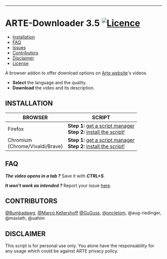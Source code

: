 ***
ARTE-Downloader **3.5** [![Licence](https://img.shields.io/badge/License-GPLv3-blue.svg)](../master/LICENSE.md)
=================
* [Installation](#installation)
* [FAQ](#faq)
* [Issues](../../issues)
* [Contributors](#contributors)
* [Disclaimer](#disclaimer)
* [License](../master/LICENSE.md)

A browser addon to offer download options on [Arte website](https://www.arte.tv/)'s videos.

* **Select** the language and the quality.
* **Download** the video and its description.

INSTALLATION
------------

BROWSER | SCRIPT
-|-
Firefox | **Step 1:** [get a script manager](https://addons.mozilla.org/en-GB/firefox/addon/tampermonkey/) <br>**Step 2:** [install the script!](../../raw/master/src/arte-downloader.js)
Chromium<br>(Chrome/Vivaldi/Brave) | **Step 1:** [get a script manager](https://chrome.google.com/webstore/detail/tampermonkey/dhdgffkkebhmkfjojejmpbldmpobfkfo)<br>**Step 2:** [install the script!](../../raw/master/src/arte-downloader.js)

FAQ
---
***The video opens in a tab ?***
Save it with ***CTRL+S***.

***It won't work as intended ?***
Report your issue [here](../../issues).

CONTRIBUTORS
-----------
[@Bumbadawg](https://github.com/Bumbadawg), [@Marco Kellershoff](https://github.com/walialu) [@GuGuss](https://github.com/GuGuss), [@oncletom](https://github.com/oncletom), @aug-riedinger, @maxlath, @uahim

DISCLAIMER
-------

This script is for personal use only. You alone have the responsability for any usage which could be against ARTE privacy policy.

